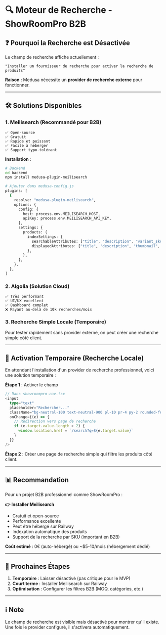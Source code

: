 # 🔍 Moteur de Recherche - ShowRoomPro B2B

## ❓ Pourquoi la Recherche est Désactivée

Le champ de recherche affiche actuellement :
```
"Installer un fournisseur de recherche pour activer la recherche de produits"
```

**Raison** : Medusa nécessite un **provider de recherche externe** pour fonctionner.

---

## 🛠️ Solutions Disponibles

### 1. **Meilisearch** (Recommandé pour B2B)
```
✅ Open-source
✅ Gratuit
✅ Rapide et puissant
✅ Facile à héberger
✅ Support typo-tolérant
```

**Installation** :
```bash
# Backend
cd backend
npm install medusa-plugin-meilisearch

# Ajouter dans medusa-config.js
plugins: [
  {
    resolve: "medusa-plugin-meilisearch",
    options: {
      config: {
        host: process.env.MEILISEARCH_HOST,
        apiKey: process.env.MEILISEARCH_API_KEY,
      },
      settings: {
        products: {
          indexSettings: {
            searchableAttributes: ["title", "description", "variant_sku"],
            displayedAttributes: ["title", "description", "thumbnail", "handle"],
          },
        },
      },
    },
  },
]
```

### 2. **Algolia** (Solution Cloud)
```
✅ Très performant
✅ UI/UX excellent
✅ Dashboard complet
❌ Payant au-delà de 10k recherches/mois
```

### 3. **Recherche Simple Locale** (Temporaire)
Pour tester rapidement sans provider externe, on peut créer une recherche simple côté client.

---

## 🚀 Activation Temporaire (Recherche Locale)

En attendant l'installation d'un provider de recherche professionnel, voici une solution temporaire :

**Étape 1** : Activer le champ
```typescript
// Dans showroompro-nav.tsx
<input
  type="text"
  placeholder="Rechercher..."
  className="bg-neutral-100 text-neutral-900 pl-10 pr-4 py-2 rounded-full text-sm w-48"
  onChange={(e) => {
    // Redirection vers page de recherche
    if (e.target.value.length > 2) {
      window.location.href = `/search?q=${e.target.value}`
    }
  }}
/>
```

**Étape 2** : Créer une page de recherche simple qui filtre les produits côté client.

---

## 📊 Recommandation

Pour un projet B2B professionnel comme ShowRoomPro :

**👉 Installer Meilisearch**
- Gratuit et open-source
- Performance excellente
- Peut être hébergé sur Railway
- Indexation automatique des produits
- Support de la recherche par SKU (important en B2B)

**Coût estimé** : 0€ (auto-hébergé) ou ~$5-10/mois (hébergement dédié)

---

## 🔄 Prochaines Étapes

1. **Temporaire** : Laisser désactivé (pas critique pour le MVP)
2. **Court terme** : Installer Meilisearch sur Railway
3. **Optimisation** : Configurer les filtres B2B (MOQ, catégories, etc.)

---

## ℹ️ Note

Le champ de recherche est visible mais désactivé pour montrer qu'il existe.
Une fois le provider configuré, il s'activera automatiquement.

